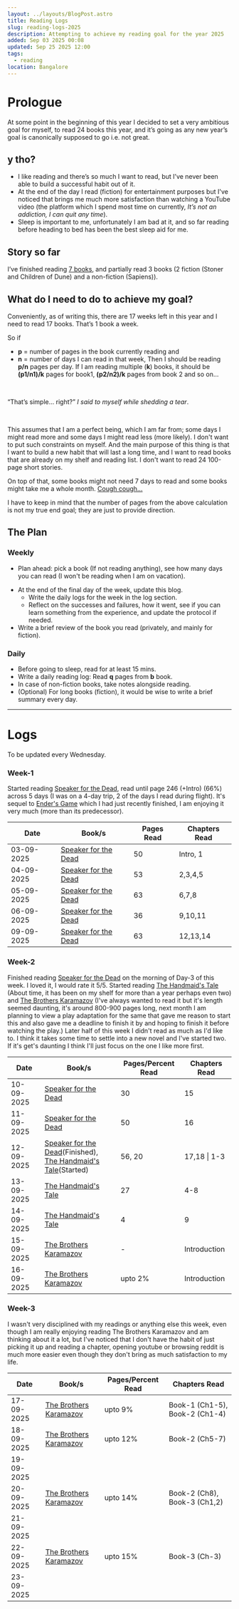 ```yaml
---
layout: ../layouts/BlogPost.astro
title: Reading Logs
slug: reading-logs-2025
description: Attempting to achieve my reading goal for the year 2025
added: Sep 03 2025 00:08
updated: Sep 25 2025 12:00
tags:
  - reading
location: Bangalore
---
```

# Prologue

At some point in the beginning of this year I decided to set a very ambitious goal for myself, to read 24 books this year, and it’s going as any new year’s goal is canonically supposed to go i.e. not great.
## y tho?

- I like reading and there’s so much I want to read, but I’ve never been able to build a successful habit out of it.
- At the end of the day I read (fiction) for entertainment purposes but I've noticed that brings me much more satisfaction than watching a YouTube video (the platform which I spend most time on currently, *It’s not an addiction, I can quit any time*).
- Sleep is important to me, unfortunately I am bad at it, and so far reading before heading to bed has been the best sleep aid for me.

## Story so far

I’ve finished reading [7 books](https://www.goodreads.com/readingchallenges/gr/annual/2025/QVc1SDY0VVpPR01UNgMjAyNQ), and partially read 3 books (2 fiction (Stoner and Children of Dune) and a non-fiction (Sapiens)).

## What do I need to do to achieve my goal?

Conveniently, as of writing this, there are 17 weeks left in this year and I need to read 17 books. That’s 1 book a week.
<br>

So if
* **p** = number of pages in the book currently reading and
* **n** = number of days I can read in that week,
Then I should be reading **p/n** pages per day.
If I am reading multiple (**k**) books, it should be **(p1/n1)/k** pages for book1, **(p2/n2)/k** pages from book 2 and so on...

<br>

“That’s simple... right?” *I said to myself while shedding a tear*.

<br>

This assumes that I am a perfect being, which I am far from; some days I might read more and some days I might read less (more likely). I don't want to put such constraints on myself. And the main purpose of this thing is that I want to build a new habit that will last a long time, and I want to read books that are already on my shelf and reading list. I don't want to read 24 100-page short stories. <br>

On top of that, some books might not need 7 days to read and some books might take me a whole month. [Cough cough...](https://www.goodreads.com/book/show/7126.The_Count_of_Monte_Cristo) <br>

I have to keep in mind that the number of pages from the above calculation is not my true end goal; they are just to provide direction.

## The Plan 

### Weekly

* Plan ahead: pick a book (If not reading anything), see how many days you can read (I won't be reading when I am on vacation).
- At the end of the final day of the week, update this blog.
    - Write the daily logs for the week in the log section.
    - Reflect on the successes and failures, how it went, see if you can learn something from the experience, and update the protocol if needed.
- Write a brief review of the book you read (privately, and mainly for fiction).


### Daily

- Before going to sleep, read for at least 15 mins.
- Write a daily reading log: Read **q** pages from **b** book.
- In case of non-fiction books, take notes alongside reading.
- (Optional) For long books (fiction), it would be wise to write a brief summary every day.

--- 
# Logs

To be updated every Wednesday. 
### Week-1 
Started reading [Speaker for the Dead](https://www.goodreads.com/book/show/7967.Speaker_for_the_Dead), read until page 246 (+Intro) (66%) across 5 days (I was on a 4-day trip, 2 of the days I read during flight). It's sequel to [Ender's Game](https://www.goodreads.com/book/show/375802.Ender_s_Game) which I had just recently finished, I am enjoying it very much (more than its predecessor).  

| Date       | Book/s                                                                                | Pages Read | Chapters Read |
| ---------- | ------------------------------------------------------------------------------------- | ---------- | ------------- |
| 03-09-2025 | [Speaker for the Dead](https://www.goodreads.com/book/show/7967.Speaker_for_the_Dead) | 50         | Intro, 1      |
| 04-09-2025 | [Speaker for the Dead](https://www.goodreads.com/book/show/7967.Speaker_for_the_Dead) | 53         | 2,3,4,5       |
| 05-09-2025 | [Speaker for the Dead](https://www.goodreads.com/book/show/7967.Speaker_for_the_Dead) | 63         | 6,7,8         |
| 06-09-2025 | [Speaker for the Dead](https://www.goodreads.com/book/show/7967.Speaker_for_the_Dead) | 36         | 9,10,11       |
| 09-09-2025 | [Speaker for the Dead](https://www.goodreads.com/book/show/7967.Speaker_for_the_Dead) | 63         | 12,13,14      |

### Week-2
Finished reading [Speaker for the Dead](https://www.goodreads.com/book/show/7967.Speaker_for_the_Dead) on the morning of Day-3 of this week. I loved it, I would rate it 5/5. Started reading [The Handmaid's Tale](https://www.goodreads.com/book/show/34454589-the-handmaid-s-tale) (About time, it has been on my shelf for more than a year perhaps even two) and [The Brothers Karamazov](https://www.goodreads.com/book/show/4934.The_Brothers_Karamazov) (I've always wanted to read it but it's length seemed daunting, it's around 800-900 pages long, next month I am planning to view a play adaptation for the same that gave me reason to start this and also gave me a deadline to finish it by and hoping to finish it before watching the play.)
Later half of this week I didn't read as much as I'd like to. I think it takes some time to settle into a new novel and I've started two. If it's get's daunting I think I'll just focus on the one I like more first. 

| Date       | Book/s                                                                                                                                                                                               | Pages/Percent Read | Chapters Read |
| ---------- | ---------------------------------------------------------------------------------------------------------------------------------------------------------------------------------------------------- | ------------------ | ------------- |
| 10-09-2025 | [Speaker for the Dead](https://www.goodreads.com/book/show/7967.Speaker_for_the_Dead)                                                                                                                | 30                 | 15            |
| 11-09-2025 | [Speaker for the Dead](https://www.goodreads.com/book/show/7967.Speaker_for_the_Dead)                                                                                                                | 50                 | 16            |
| 12-09-2025 | [Speaker for the Dead](https://www.goodreads.com/book/show/7967.Speaker_for_the_Dead)(Finished),<br>[The Handmaid's Tale](https://www.goodreads.com/book/show/34454589-the-handmaid-s-tale)(Started) | 56, 20             | 17,18 \| 1-3  |
| 13-09-2025 | [The Handmaid's Tale](https://www.goodreads.com/book/show/34454589-the-handmaid-s-tale)                                                                                                              | 27                 | 4-8           |
| 14-09-2025 | [The Handmaid's Tale](https://www.goodreads.com/book/show/34454589-the-handmaid-s-tale)                                                                                                              | 4                  | 9             |
| 15-09-2025 | [The Brothers Karamazov](https://www.goodreads.com/book/show/4934.The_Brothers_Karamazov)                                                                                                            | -                  | Introduction  |
| 16-09-2025 | [The Brothers Karamazov](https://www.goodreads.com/book/show/4934.The_Brothers_Karamazov)                                                                                                            | upto 2%            | Introduction  |

### Week-3
I wasn't very disciplined with my readings or anything else this week, even though I am really enjoying reading The Brothers Karamazov and am thinking about it a lot, but I've noticed that I don't have the habit of just picking it up and reading a chapter, opening youtube or browsing reddit is much more easier even though they don't bring as much satisfaction to my life.

| Date       | Book/s                                                                                    | Pages/Percent Read | Chapters Read                  |
| ---------- | ----------------------------------------------------------------------------------------- | ------------------ | ------------------------------ |
| 17-09-2025 | [The Brothers Karamazov](https://www.goodreads.com/book/show/4934.The_Brothers_Karamazov) | upto 9%            | Book-1 (Ch1-5), Book-2 (Ch1-4) |
| 18-09-2025 | [The Brothers Karamazov](https://www.goodreads.com/book/show/4934.The_Brothers_Karamazov) | upto 12%           | Book-2 (Ch5-7)                 |
| 19-09-2025 |                                                                                           |                    |                                |
| 20-09-2025 | [The Brothers Karamazov](https://www.goodreads.com/book/show/4934.The_Brothers_Karamazov) | upto 14%           | Book-2 (Ch8), Book-3 (Ch1,2)   |
| 21-09-2025 |                                                                                           |                    |                                |
| 22-09-2025 | [The Brothers Karamazov](https://www.goodreads.com/book/show/4934.The_Brothers_Karamazov) | upto 15%           | Book-3 (Ch-3)                  |
| 23-09-2025 |                                                                                           |                    |                                |
